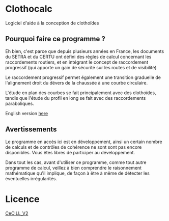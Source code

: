 # Clothocalc
Logiciel d'aide à la conception de clothoïdes

## Pourquoi faire ce programme ?
Eh bien, c'est parce que depuis plusieurs années en France, les documents du SETRA et du CERTU ont défini des règles de calcul concernant les raccordements routiers, et en intégrant le concept de raccordement progressif (qui apporte un gain de sécurité sur les routes et de visibilité)

Le raccordement progressif permet également une transition graduelle de l'alignement droit du dévers de la chaussée à une courbe circulaire.

L'étude en plan des courbes se fait principalement avec des clothoïdes, tandis que l'étude du profil en long se fait avec des raccordements paraboliques.

English version [here](README_en.md)
## Avertissements
Le programme en accès ici est en développement, ainsi un certain nombre de calculs et de contrôles de cohérence ne sont sont pas encore disponibles. Vous êtes libres de participer au développement. 

Dans tout les cas, avant d'utiliser ce programme, comme tout autre programme de calcul, veillez à bien comprendre le raisonnement mathématique qu'il implique, de façon à être à même de détecter les éventuelles irrégularités.
# Licence
[CeCILL_V2](LICENCE)
